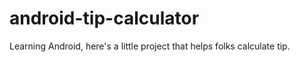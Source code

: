 android-tip-calculator
======================

Learning Android, here's a little project that helps folks calculate tip.
